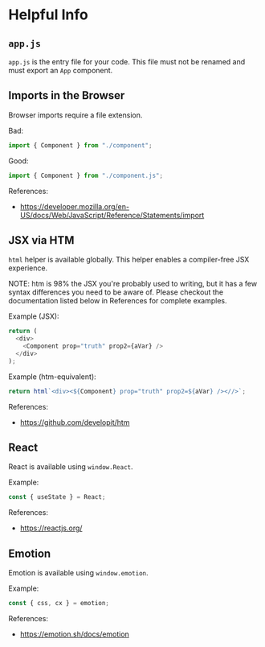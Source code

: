 # Helpful Info

## `app.js`

`app.js` is the entry file for your code. This file must not be renamed and must export an `App` component.

## Imports in the Browser

Browser imports require a file extension.

Bad:

```js
import { Component } from "./component";
```

Good:

```js
import { Component } from "./component.js";
```

References:

- https://developer.mozilla.org/en-US/docs/Web/JavaScript/Reference/Statements/import

## JSX via HTM

`html` helper is available globally. This helper enables a compiler-free JSX experience.

NOTE: htm is 98% the JSX you're probably used to writing, but it has a few syntax differences you need to be aware of. Please checkout the documentation listed below in References for complete examples.

Example (JSX):

```js
return (
  <div>
    <Component prop="truth" prop2={aVar} />
  </div>
);
```

Example (htm-equivalent):

```js
return html`<div><${Component} prop="truth" prop2=${aVar} /><//>`;
```

References:

- https://github.com/developit/htm

## React

React is available using `window.React`.

Example:

```js
const { useState } = React;
```

References:

- https://reactjs.org/

## Emotion

Emotion is available using `window.emotion`.

Example:

```js
const { css, cx } = emotion;
```

References:

- https://emotion.sh/docs/emotion
